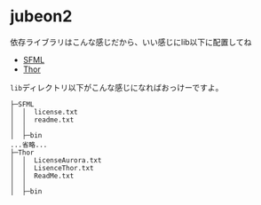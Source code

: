 # jubeon2

依存ライブラリはこんな感じだから、いい感じにlib以下に配置してね
* [SFML](http://www.sfml-dev.org/files/SFML-2.3.2-windows-vc14-32-bit.zip)
* [Thor](http://www.bromeon.ch/libraries/thor/download/v2.0/thor-v2.0-msvc2015.7z)

`lib`ディレクトリ以下がこんな感じになればおっけーですよ。

```
├─SFML
│  │  license.txt
│  │  readme.txt
│  │  
│  ├─bin
...省略...
├─Thor
│  │  LicenseAurora.txt
│  │  LisenceThor.txt
│  │  ReadMe.txt
│  │  
│  ├─bin


```